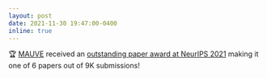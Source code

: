 ```yaml
---
layout: post
date: 2021-11-30 19:47:00-0400
inline: true
---
```


🏆 [MAUVE](https://arxiv.org/abs/2102.01454) received an [outstanding paper award at NeurIPS 2021](https://blog.neurips.cc/2021/11/30/announcing-the-neurips-2021-award-recipients/) making it one of 6 papers out of 9K submissions!
